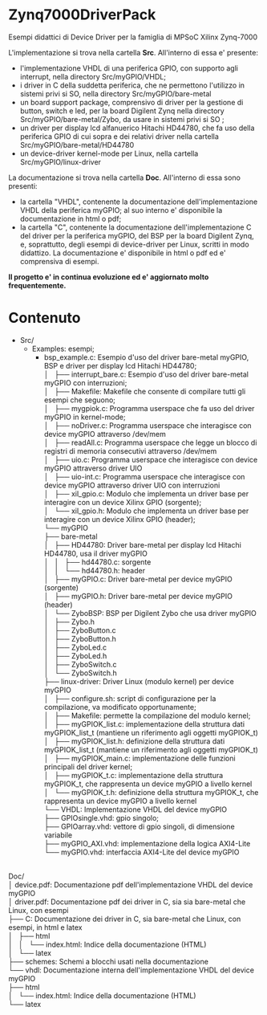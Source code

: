 # Zynq7000DriverPack
Esempi didattici di Device Driver per la famiglia di MPSoC Xilinx Zynq-7000

L'implementazione si trova nella cartella <b>Src</b>. All'interno di essa e' presente:
- l'implementazione VHDL di una periferica GPIO, con supporto agli interrupt, nella directory Src/myGPIO/VHDL;
- i driver in C della suddetta periferica, che ne permettono l'utilizzo in sistemi privi si SO, nella directory Src/myGPIO/bare-metal
- un board support package, comprensivo di driver per la gestione di button, switch e led, per la board Digilent Zynq nella
  directory Src/myGPIO/bare-metal/Zybo, da usare in sistemi privi si SO ;
- un driver per display lcd alfanuerico Hitachi HD44780, che fa uso della periferica GPIO di cui sopra e dei relativi driver
  nella cartella Src/myGPIO/bare-metal/HD44780
- un device-driver kernel-mode per Linux, nella cartella Src/myGPIO/linux-driver

La documentazione si trova nella cartella <b>Doc</b>. All'interno di essa sono presenti:
- la cartella "VHDL", contenente la documentazione dell'implementazione VHDL della periferica myGPIO; al suo interno e'
  disponibile la documentazione in html o pdf;
- la cartella "C", contenente la documentazione dell'implementazione C del driver per la periferica myGPIO, del BSP per
  la board Digilent Zynq, e, soprattutto, degli esempi di device-driver per Linux, scritti in modo didattizo. La
  documentazione e' disponibile in html o pdf ed e' comprensiva di esempi.

<b>Il progetto e' in continua evoluzione ed e' aggiornato molto frequentemente.</b>

# Contenuto 
* Src/
	* Examples: esempi;
		* bsp_example.c: Esempio d'uso del driver bare-metal myGPIO, BSP e driver per display lcd Hitachi HD44780;<br>
│   ├── interrupt_bare.c: Esempio d'uso del driver bare-metal myGPIO con interruzioni;<br>
│   ├── Makefile: Makefile che consente di compilare tutti gli esempi che seguono;<br>
│   ├── mygpiok.c: Programma userspace che fa uso del driver myGPIO in kernel-mode;<br>
│   ├── noDriver.c: Programma userspace che interagisce con device myGPIO attraverso /dev/mem<br>
│   ├── readAll.c: Programma userspace che legge un blocco di registri di memoria consecutivi attraverso /dev/mem<br>
│   ├── uio.c: Programma userspace che interagisce con device myGPIO attraverso driver UIO<br>
│   ├── uio-int.c: Programma userspace che interagisce con device myGPIO attraverso driver UIO con interruzioni<br>
│   ├── xil_gpio.c: Modulo che implementa un driver base per interagire con un device Xilinx GPIO (sorgente);<br>
│   └── xil_gpio.h: Modulo che implementa un driver base per interagire con un device Xilinx GPIO (header);<br>
└── myGPIO<br>
    ├── bare-metal<br>
    │   ├── HD44780: Driver bare-metal per display lcd Hitachi HD44780, usa il driver myGPIO<br>
    │   │   ├── hd44780.c: sorgente<br>
    │   │   └── hd44780.h: header<br>
    │   ├── myGPIO.c: Driver bare-metal per device myGPIO (sorgente)<br>
    │   ├── myGPIO.h: Driver bare-metal per device myGPIO (header)<br>
    │   └── ZyboBSP: BSP per Digilent Zybo che usa driver myGPIO<br>
    │       ├── Zybo.h<br>
    │       ├── ZyboButton.c<br>
    │       ├── ZyboButton.h<br>
    │       ├── ZyboLed.c<br>
    │       ├── ZyboLed.h<br>
    │       ├── ZyboSwitch.c<br>
    │       └── ZyboSwitch.h<br>
    ├── linux-driver: Driver Linux (modulo kernel) per device myGPIO<br>
    │   ├── configure.sh: script di configurazione per la compilazione, va modificato opportunamente;<br>
    │   ├── Makefile: permette la compilazione del modulo kernel;<br>
    │   ├── myGPIOK_list.c: implementazione della struttura dati myGPIOK_list_t (mantiene un riferimento agli oggetti myGPIOK_t)<br>
    │   ├── myGPIOK_list.h: definizione della struttura dati myGPIOK_list_t (mantiene un riferimento agli oggetti myGPIOK_t)<br>
    │   ├── myGPIOK_main.c: implementazione delle funzioni principali del driver kernel;<br>
    │   ├── myGPIOK_t.c: implementazione della struttura myGPIOK_t, che rappresenta un device myGPIO a livello kernel<br>
    │   └── myGPIOK_t.h: definizione della struttura myGPIOK_t, che rappresenta un device myGPIO a livello kernel<br>
    └── VHDL: Implementazione VHDL del device myGPIO<br>
        ├── GPIOsingle.vhd: gpio singolo;<br>
        ├── GPIOarray.vhd: vettore di gpio singoli, di dimensione variabile<br>
        ├── myGPIO_AXI.vhd: implementazione della logica AXI4-Lite<br>
        └── myGPIO.vhd: interfaccia AXI4-Lite del device myGPIO<br>
<br>
Doc/<br>
│	device.pdf: Documentazione pdf dell'implementazione VHDL del device myGPIO<br>
│	driver.pdf: Documentazione pdf dei driver in C, sia sia bare-metal che Linux, con esempi<br>
├── C: Documentazione dei driver in C, sia bare-metal che Linux, con esempi, in html e latex<br>
│   ├── html<br>
│   │   └── index.html: Indice della documentazione (HTML)<br>
│   └── latex<br>			
├── schemes: Schemi a blocchi usati nella documentazione<br>
└── vhdl: Documentazione interna dell'implementazione VHDL del device myGPIO<br>
    ├── html<br>
    │   └── index.html: Indice della documentazione (HTML)<br>
    └── latex<br>
